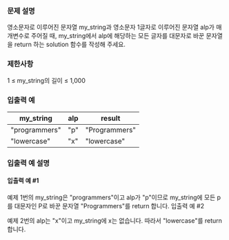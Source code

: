 ### 문제 설명
영소문자로 이루어진 문자열 my_string과 영소문자 1글자로 이루어진 문자열 alp가 매개변수로 주어질 때, my_string에서 alp에 해당하는 모든 글자를 대문자로 바꾼 문자열을 return 하는 solution 함수를 작성해 주세요.

### 제한사항

1 ≤ my_string의 길이 ≤ 1,000

### 입출력 예

|my_string	|alp	|result|
|---|---|---|
|"programmers"	|"p"	|"Programmers"|
|"lowercase"	|"x"	|"lowercase"|

### 입출력 예 설명

#### 입출력 예 #1

예제 1번의 my_string은 "programmers"이고 alp가 "p"이므로 my_string에 모든 p를 대문자인 P로 바꾼 문자열 "Programmers"를 return 합니다.
입출력 예 #2

예제 2번의 alp는 "x"이고 my_string에 x는 없습니다. 따라서 "lowercase"를 return 합니다.